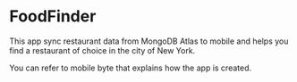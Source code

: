 # FoodFinder

This app sync restaurant data from MongoDB Atlas to mobile and helps you find a restaurant of choice in the city of New York.

You can refer to mobile byte that explains how the app is created.
